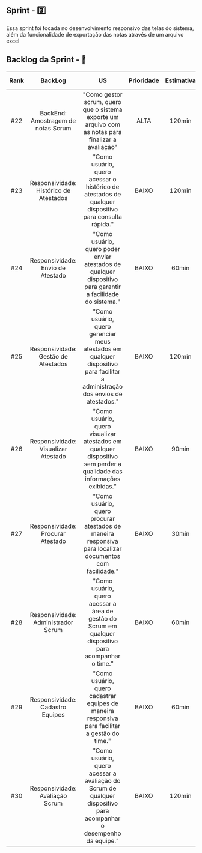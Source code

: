 ## Sprint - 3️⃣

Essa sprint foi focada no desenvolvimento responsivo das telas do sistema, além da funcionalidade de exportação das notas através de um arquivo excel

## Backlog da Sprint - 🎯

| Rank |                BackLog                 |                                                               US                                                               | Prioridade | Estimativa | Status | Data de Entrega | Sprint |
| :--: | :------------------------------------: | :----------------------------------------------------------------------------------------------------------------------------: | :--------: | :--------: | :----: | :-------------: | :----: |
| #22  |   BackEnd: Amostragem de notas Scrum   |              "Como gestor scrum, quero que o sistema exporte um arquivo com as notas para finalizar a avaliação"               |    ALTA    |   120min   |   🟩   |      23/05      |   3    |
| #23  | Responsividade: Histórico de Atestados |              "Como usuário, quero acessar o histórico de atestados de qualquer dispositivo para consulta rápida."              |   BAIXO    |   120min   |   🟩   |      24/04      |   3    |
| #24  |   Responsividade: Envio de Atestado    |          "Como usuário, quero poder enviar atestados de qualquer dispositivo para garantir a facilidade do sistema."           |   BAIXO    |   60min    |   🟩   |      20/05      |   3    |
| #25  |  Responsividade: Gestão de Atestados   | "Como usuário, quero gerenciar meus atestados em qualquer dispositivo para facilitar a administração dos envios de atestados." |   BAIXO    |   120min   |   🟩   |      20/05      |   3    |
| #26  |  Responsividade: Visualizar Atestado   |      "Como usuário, quero visualizar atestados em qualquer dispositivo sem perder a qualidade das informações exibidas."       |   BAIXO    |   90min    |   🟩   |      16/05      |   3    |
| #27  |   Responsividade: Procurar Atestado    |            "Como usuário, quero procurar atestados de maneira responsiva para localizar documentos com facilidade."            |   BAIXO    |   30min    |   🟩   |      14/05      |   3    |
| #28  |  Responsividade: Administrador Scrum   |            "Como usuário, quero acessar a área de gestão do Scrum em qualquer dispositivo para acompanhar o time."             |   BAIXO    |   60min    |   🟩   |      15/05      |   3    |
| #29  |    Responsividade: Cadastro Equipes    |                 "Como usuário, quero cadastrar equipes de maneira responsiva para facilitar a gestão do time."                 |   BAIXO    |   60min    |   🟩   |      22/05      |   3    |
| #30  |    Responsividade: Avaliação Scrum     |       "Como usuário, quero acessar a avaliação do Scrum de qualquer dispositivo para acompanhar o desempenho da equipe."       |   BAIXO    |   120min   |   🟩   |      25/05      |   3    |
